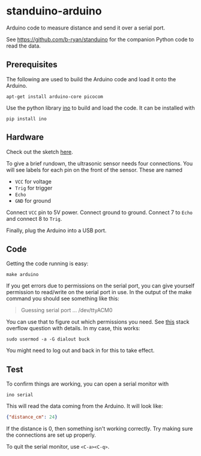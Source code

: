 # standuino-arduino

Arduino code to measure distance and send it over a serial port.

See https://github.com/b-ryan/standuino for the companion Python code to read
the data.

## Prerequisites

The following are used to build the Arduino code and load it onto the Arduino.

```
apt-get install arduino-core picocom
```

Use the python library [ino](https://github.com/amperka/ino) to build and load
the code. It can be installed with

```
pip install ino
```

## Hardware

Check out the sketch
[here](http://arduinobasics.blogspot.com/2012/11/arduinobasics-hc-sr04-ultrasonic-sensor.html).

To give a brief rundown, the ultrasonic sensor needs four connections. You will
see labels for each pin on the front of the sensor. These are named

* `VCC` for voltage
* `Trig` for trigger
* `Echo`
* `GND` for ground

Connect `VCC` pin to 5V power. Connect ground to ground. Connect 7 to `Echo`
and connect 8 to `Trig`.

Finally, plug the Arduino into a USB port.

## Code

Getting the code running is easy:

```
make arduino
```

If you get errors due to permissions on the serial port, you can give yourself
permission to read/write on the serial port in use. In the output of the make
command you should see something like this:

> Guessing serial port ... /dev/ttyACM0

You can use that to figure out which permissions you need. See
[this](http://unix.stackexchange.com/a/14363) stack overflow question with
details. In my case, this works:

```
sudo usermod -a -G dialout buck
```

You might need to log out and back in for this to take effect.

## Test

To confirm things are working, you can open a serial monitor with

```
ino serial
```

This will read the data coming from the Arduino. It will look like:

```json
{"distance_cm": 24}
```

If the distance is 0, then something isn't working correctly. Try making
sure the connections are set up properly.

To quit the serial monitor, use `<C-a><C-q>`.

